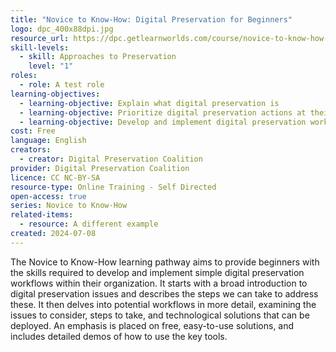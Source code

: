 ```yaml
---
title: "Novice to Know-How: Digital Preservation for Beginners"
logo: dpc_400x88dpi.jpg
resource_url: https://dpc.getlearnworlds.com/course/novice-to-know-how-beginners
skill-levels:
  - skill: Approaches to Preservation
    level: "1"
roles:
  - role: A test role
learning-objectives:
  - learning-objective: Explain what digital preservation is
  - learning-objective: Prioritize digital preservation actions at their organization
  - learning-objective: Develop and implement digital preservation workflows
cost: Free
language: English
creators:
  - creator: Digital Preservation Coalition
provider: Digital Preservation Coalition
licence: CC NC-BY-SA
resource-type: Online Training - Self Directed
open-access: true
series: Novice to Know-How
related-items:
  - resource: A different example
created: 2024-07-08
---
```

The Novice to Know-How learning pathway aims to provide beginners with the skills required to develop and implement simple digital preservation workflows within their organization. It starts with a broad introduction to digital preservation issues and describes the steps we can take to address these. It then delves into potential workflows in more detail, examining the issues to consider, steps to take, and technological solutions that can be deployed. An emphasis is placed on free, easy-to-use solutions, and includes detailed demos of how to use the key tools.
